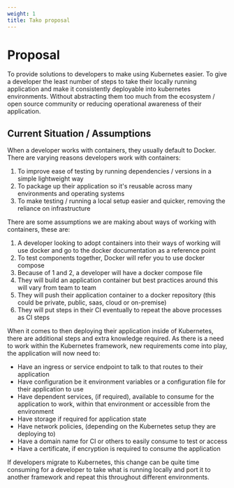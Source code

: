 ```yaml
---
weight: 1
title: Tako proposal
---
```


# Proposal

To provide solutions to developers to make using Kubernetes easier. To give a developer the least number of steps to take their locally running application and make it consistently deployable into kubernetes environments. Without abstracting them too much from the ecosystem / open source community or reducing operational awareness of their application.

## Current Situation / Assumptions

When a developer works with containers, they usually default to Docker. There are varying reasons developers work with containers:

1. To improve ease of testing by running dependencies / versions in a simple lightweight way
2. To package up their application so it's reusable across many environments and operating systems
3. To make testing / running a local setup easier and quicker, removing the reliance on infrastructure

There are some assumptions we are making about ways of working with containers, these are:

1. A developer looking to adopt containers into their ways of working will use docker and go to the docker documentation as a reference point
2. To test components together, Docker will refer you to use docker compose
3. Because of 1 and 2, a developer will have a docker compose file
4. They will build an application container but best practices around this will vary from team to team
5. They will push their application container to a docker repository (this could be private, public, saas, cloud or on-premise)
6. They will put steps in their CI eventually to repeat the above processes as CI steps

When it comes to then deploying their application inside of Kubernetes, there are additional steps and extra knowledge required. As there is a need to work within the Kubernetes framework, new requirements come into play, the application will now need to:

+ Have an ingress or service endpoint to talk to that routes to their application
+ Have configuration be it environment variables or a configuration file for their application to use
+ Have dependent services, (if required), available to consume for the application to work, within that environment or accessible from the environment
+ Have storage if required for application state
+ Have network policies, (depending on the Kubernetes setup they are deploying to)
+ Have a domain name for CI or others to easily consume to test or access
+ Have a certificate, if encryption is required to consume the application

If developers migrate to Kubernetes, this change can be quite time consuming for a developer to take what is running locally and port it to another framework and repeat this throughout different environments.
